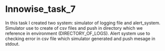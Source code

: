 # Innowise_task_7

In this task I created two system: simulator of logging file and alert_system. Simulator use to create of csv files and push in directory which we reference in environment (DIRECTORY_OF_LOGS). Alert system use to checking error in csv file which simulator generated and push mesage in stdout.
